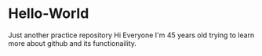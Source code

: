 # Hello-World
Just another practice repository
Hi Everyone
I'm 45 years old trying to learn more about github and its functionaility.  
